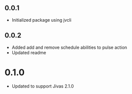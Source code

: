 ## 0.0.1
- Initialized package using jvcli

## 0.0.2
- Added add and remove schedule abilities to pulse action
- Updated readme

# 0.1.0
- Updated to support Jivas 2.1.0